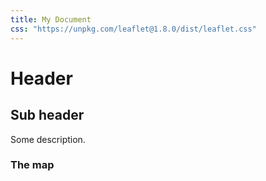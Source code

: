 ```yaml
---
title: My Document
css: "https://unpkg.com/leaflet@1.8.0/dist/leaflet.css"
---
```


# Header

## Sub header

Some description.

### The map

<div style="height: 600px; width: 800px" id="map"></div>
<script src="https://unpkg.com/leaflet@1.8.0/dist/leaflet.js"
integrity="sha512-BB3hKbKWOc9Ez/TAwyWxNXeoV9c1v6FIeYiBieIWkpLjauysF18NzgR1MBNBXf8/KABdlkX68nAhlwcDFLGPCQ=="
crossorigin=""></script>
<script src="./script.js"></script>
